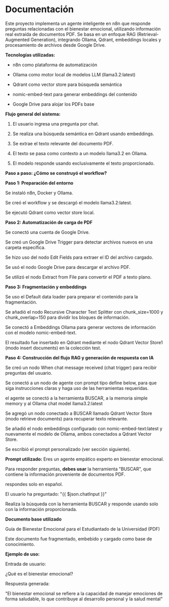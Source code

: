 # Documentación
Este proyecto implementa un agente inteligente en n8n que responde preguntas relacionadas con el bienestar emocional, utilizando información real extraída de documentos PDF. 
Se basa en un enfoque RAG (Retrieval-Augmented Generation), integrando Ollama, Qdrant, embeddings locales y procesamiento de archivos desde Google Drive.




**Tecnologías utilizadas:**

- n8n como plataforma de automatización

- Ollama como motor local de modelos LLM (llama3.2:latest)

- Qdrant como vector store para búsqueda semántica

- nomic-embed-text para generar embeddings del contenido

- Google Drive para alojar los PDFs base

**Flujo general del sistema:**

1. El usuario ingresa una pregunta por chat.

2. Se realiza una búsqueda semántica en Qdrant usando embeddings.

3. Se extrae el texto relevante del documento PDF.

4. El texto se pasa como contexto a un modelo llama3.2 en Ollama.

5. El modelo responde usando exclusivamente el texto proporcionado.


**Paso a paso: ¿Cómo se construyó el workflow?**

**Paso 1: Preparación del entorno**

Se instaló n8n, Docker y Ollama.

Se creó el workflow y se descargó el modelo llama3.2:latest.

Se ejecutó Qdrant como vector store local.

**Paso 2: Automatización de carga de PDF**

Se conectó una cuenta de Google Drive.

Se creó un Google Drive Trigger para detectar archivos nuevos en una carpeta específica.

Se hizo uso del nodo Edit Fields para extraer el ID del archivo cargado.

Se usó el nodo Google Drive para descargar el archivo PDF.

Se utilizó el nodo Extract from File para convertir el PDF a texto plano.

**Paso 3: Fragmentación y embeddings**

Se uso el Default data loader para preparar el contenido para la fragmentación.

Se añadió el nodo Recursive Character Text Splitter con chunk_size=1000 y chunk_overlap=150 para dividir los bloques de información.

Se conectó a Embeddings Ollama para generar vectores de información con el modelo nomic-embed-text.

El resultado fue insertado en Qdrant mediante el nodo Qdrant Vector Store1 (modo insert documents) en la colección test.

**Paso 4: Construcción del flujo RAG y generación de respuesta con IA**

Se creó un nodo When chat message received (chat trigger) para recibir preguntas del usuario.

Se conectó a un nodo de agente con prompt tipo define below, para que siga instrucciones claras y haga uso de las herramientas requeridas.

el agente se conectó a la herramienta BUSCAR, a la memoria simple memory y al Ollama chat model llama3.2:latest

Se agregó un nodo conectado a BUSCAR llamado Qdrant Vector Store (modo retrieve documents) para recuperar texto relevante.

Se añadió el nodo embeddings configurado con nomic-embed-text:latest y nuevamente el modelo de Ollama, ambos conectados a Qdrant Vector Store.

Se escribió el prompt personalizado (ver sección siguiente).






**Prompt utilizado:**
Eres un agente empático experto en bienestar emocional.

Para responder preguntas, **debes usar** la herramienta "BUSCAR", que contiene la información proveniente de documentos PDF.

respondes solo en español.

El usuario ha preguntado: "{{ $json.chatInput }}"

Realiza la búsqueda con la herramienta BUSCAR y responde usando solo con la información proporcionada.






**Documento base utilizado**

Guía de Bienestar Emocional para el Estudiantado de la Universidad (PDF)

Este documento fue fragmentado, embebido y cargado como base de conocimiento.






**Ejemplo de uso:**

Entrada de usuario:

¿Qué es el bienestar emocional?

Respuesta generada:

"El bienestar emocional se refiere a la capacidad de manejar emociones de forma saludable, lo que contribuye al desarrollo personal y la salud mental"




